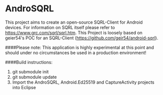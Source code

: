 AndroSQRL
=========

This project aims to create an open-source SQRL-Client for Android devices.
For information on SQRL itself please refer to https://www.grc.com/sqrl/sqrl.htm.
This Project is loosely based on geier54's POC for an SQRL-Client (https://github.com/geir54/android-sqrl).

####Please note: This application is highly experimental at this point and should under no circumstances be used in a production environment!

####Build instructions:
1. git submodule init
2. git submodule update
3. Import the AndroSQRL, Android.Ed25519 and CaptureActivity projects into Eclipse
